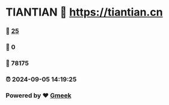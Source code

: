 # TIANTIAN :link: https://tiantian.cn 
### :page_facing_up: [25](https://tiantian.cn/tag.html) 
### :speech_balloon: 0 
### :hibiscus: 78175 
### :alarm_clock: 2024-09-05 14:19:25 
### Powered by :heart: [Gmeek](https://github.com/Meekdai/Gmeek)

